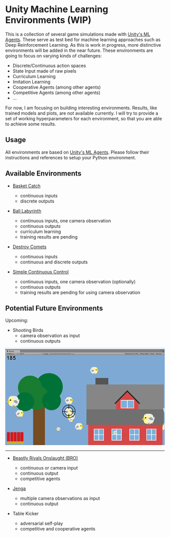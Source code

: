 # Unity Machine Learning Environments (WIP)

This is a collection of several game simulations made with [Unity's ML Agents](https://github.com/Unity-Technologies/ml-agents). These serve as test bed for machine learning approaches such as Deep Reinforcement Learning. As this is work in progress, more distinctive environments will be added in the near future. These environments are going to focus on varying kinds of challenges:

 - Discrete/Continuous action spaces
 - State Input made of raw pixels
 - Curriculum Learning
 - Imitation Learning
 - Cooperative Agents (among other agents)
 - Competitive Agents (among other agents)
 - ...

For now, I am focusing on building interesting environments. Results, like trained models and plots, are not available currently. I will try to provide a set of working hyperparameters for each environment, so that you are able to achieve some results.
 
## Usage

All environments are based on [Unity's ML Agents](https://github.com/Unity-Technologies/ml-agents). Please follow their instructions and references to setup your Python environment.

## Available Environments
- [Basket Catch](documentation/BasketCatch.md)
	- continuous inputs
	- discrete outputs

- [Ball Labyrinth](documentation/BallLabyrinth.md)
	- continuous inputs, one camera observation
	- continuous outputs
	- curriculum learning
	- training results are pending

- [Destroy Comets](documentation/DestroyComets.md)
	- continuous inputs
	- continuous and discrete outputs
	
- [Simple Continuous Control](documentation/SimpleContinuousControl.md)
	- continuous inputs, one camera observation (optionally)
	- continuous outputs
	- training results are pending for using camera observation
	
## Potential Future Environments
Upcoming:

- Shooting Birds
	- camera observation as input
	- continuous outputs
	
![Shooting Birds](documentation/images/ShootingBirds/sb.png)


----------

- [Beastly Rivals Onslaught (BRO)](https://github.com/MarcoMeter/Beastly-Rivals-Onslaught)
	- continuous or camera input
	- continuous output
	- competitive agents

- [Jenga](http://www.jenga.com/)
	- multiple camera observations as input
	- continuous output
	
- Table Kicker
	- adversarial self-play
	- competitive and cooperative agents
